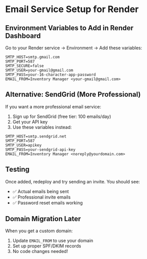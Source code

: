 # Email Service Setup for Render

## Environment Variables to Add in Render Dashboard

Go to your Render service → Environment → Add these variables:

```
SMTP_HOST=smtp.gmail.com
SMTP_PORT=587
SMTP_SECURE=false
SMTP_USER=your-gmail@gmail.com
SMTP_PASS=your-16-character-app-password
EMAIL_FROM=Inventory Manager <your-gmail@gmail.com>
```

## Alternative: SendGrid (More Professional)

If you want a more professional email service:

1. Sign up for SendGrid (free tier: 100 emails/day)
2. Get your API key
3. Use these variables instead:

```
SMTP_HOST=smtp.sendgrid.net
SMTP_PORT=587
SMTP_USER=apikey
SMTP_PASS=your-sendgrid-api-key
EMAIL_FROM=Inventory Manager <noreply@yourdomain.com>
```

## Testing

Once added, redeploy and try sending an invite. You should see:
- ✅ Actual emails being sent
- ✅ Professional invite emails
- ✅ Password reset emails working

## Domain Migration Later

When you get a custom domain:
1. Update `EMAIL_FROM` to use your domain
2. Set up proper SPF/DKIM records
3. No code changes needed!
